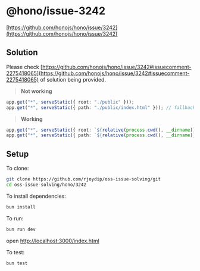 # @hono/issue-3242

[https://github.com/honojs/hono/issue/3242](https://github.com/honojs/hono/issue/3242)

## Solution

Please check [https://github.com/honojs/hono/issue/3242#issuecomment-2275418065](https://github.com/honojs/hono/issue/3242#issuecomment-2275418065) of solution being provided.

> **Not working**

```ts
app.get("*", serveStatic({ root: "./public" }));
app.get("*", serveStatic({ path: "./public/index.html" })); // fallback
```

> **Working**

```ts
app.get("*", serveStatic({ root: `${relative(process.cwd(), __dirname)}/../client/dist/` }));
app.get("*", serveStatic({ path: `${relative(process.cwd(), __dirname)}/client/dist/index.html` })); // fallback
```

## Setup

To clone:

```sh
git clone https://github.com/rjoydip/oss-issue-solving/git
cd oss-issue-solving/hono/3242
```

To install dependencies:

```sh
bun install
```

To run:

```sh
bun run dev
```

open <http://localhost:3000/index.html>

To test:

```sh
bun test
```
